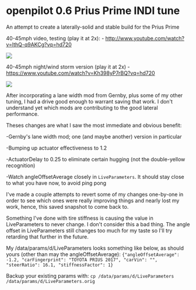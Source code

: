 openpilot 0.6 Prius Prime INDI tune
======

An attempt to create a laterally-solid and stable build for the Prius Prime

40-45mph video, testing (play it at 2x): - http://www.youtube.com/watch?v=lthQ-q9AKCg?vq=hd720

[![](http://img.youtube.com/vi/lthQ-q9AKCg/0.jpg)](http://www.youtube.com/watch?v=lthQ-q9AKCg?vq=hd720 "40-45mph video, testing")

40-45mph night/wind storm version (play it at 2x) - https://www.youtube.com/watch?v=Kh398yP7rBQ?vq=hd720

[![](http://img.youtube.com/vi/Kh398yP7rBQ/0.jpg)](https://www.youtube.com/watch?v=Kh398yP7rBQ?vq=hd720 "40-45mph night/wind storm version")

After incorporating a lane width mod from Gernby, plus some of my other tuning, I had a drive good enough to warrant saving that work. I don't understand yet which mods are contributing to the good lateral performance.

Theses changes are what I saw the most immediate and obvious benefit:

 -Gernby's lane width mod; one (and maybe another) version in particular

 -Bumping up actuator effectiveness to 1.2
 
 -ActuatorDelay to 0.25 to eliminate certain hugging (not the double-yellow recognition)
 
 -Watch angleOffsetAverage closely in `LiveParameters`. It should stay close to what you have now, to avoid ping pong
 
 
 I've made a couple attempts to revert some of my changes one-by-one in order to see which ones were really improving things and nearly lost my work, hence, this saved snapshot to come back to.
 
 Something I've done with tire stiffness is causing the value in LiveParameters to never change. I don't consider this a bad thing. The angle offset in LiveParameters still changes too much for my taste so I'll try retarding that further in the future.
 
 My /data/params/d/LiveParameters looks something like below, as should yours (other than may the angleOffsetAverage):
`{"angleOffsetAverage": -1.2, "carFingerprint": "TOYOTA PRIUS 2017", "carVin": "", "steerRatio": 16.1, "stiffnessFactor": 1}`

Backup your existing params with:
`cp /data/params/d/LiveParameters /data/params/d/LiveParameters.orig`
